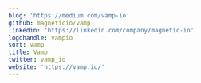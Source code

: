 ```yaml
---
blog: 'https://medium.com/vamp-io'
github: magneticio/vamp
linkedin: 'https://linkedin.com/company/magnetic-io'
logohandle: vampio
sort: vamp
title: Vamp
twitter: vamp_io
website: 'https://vamp.io/'
---
```

